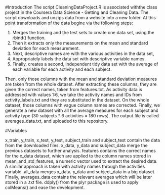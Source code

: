 #Introduction
The script CleaningDataProject.R is associated withthe class project in the Coursera Data Science - Getting and Cleaning Data.  The script downloads and unzips data from a website into a new folder. At this point transformation of the data begine via the following steps:

1) Merges the training and the test sets to create one data set, using the rbind() function. 
2) Then it extracts only the measurements on the mean and standard deviation for each measurement.
3) Next, descriptive names are with the various activities in the data set,
4) Appropriately labels the data set with descriptive variable names.
5) Finally, creates a second, independent tidy data set with the average of each variable for each activity and each subject.

Then, only those columns with the mean and standard deviation measures are taken from the whole dataset. After extracting these columns, they are given the correct names, taken from features.txt.
As activity data is addressed with values 1:6, we take the activity names and IDs from activity_labels.txt and they are substituted in the dataset.
On the whole dataset, those columns with vague column names are corrected.
Finally, we generate a new dataset with all the average measures for each subject and activity type (30 subjects * 6 activities = 180 rows). The output file is called averages_data.txt, and uploaded to this repository.

#Variables

x_train, y_train, x_test, y_test, subject_train and subject_test contain the data from the downloaded files.
x_data, y_data and subject_data merge the previous datasets to further analysis.
features contains the correct names for the x_data dataset, which are applied to the column names stored in mean_and_std_features, a numeric vector used to extract the desired data.
A similar approach is taken with activity names through the activities variable.
all_data merges x_data, y_data and subject_data in a big dataset.
Finally, averages_data contains the relevant averages which will be later stored in a .txt file. ddply() from the plyr package is used to apply colMeans() and ease the development.
